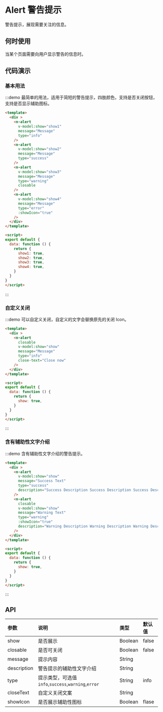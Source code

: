 
# Alert 警告提示

警告提示，展现需要关注的信息。

## 何时使用

当某个页面需要向用户显示警告的信息时。
 
## 代码演示
### 基本用法
:::demo 最简单的用法，适用于简短的警告提示，四肢颜色，支持是否关闭按钮，支持是否显示辅助图标。
```html
<template>
  <div >
    <n-alert
      v-model:show="show1"
      message="Message"
      type="info"
    />
    <n-alert
      v-model:show="show2"
      message="Message"
      type="success"
    />
    <n-alert
      v-model:show="show3"
      message="Message"
      type="warning"
      closable
    />
    <n-alert
      v-model:show="show4"
      message="Message"
      type="error"
      :showIcon="true"
    />
  </div>
</template>

<script>
export default {
  data: function () {
    return {
      show1: true,
      show2: true,
      show3: true,
      show4: true,
    }
  }
}
</script>

```
:::

### 自定义关闭
:::demo 可以自定义关闭，自定义的文字会替换原先的关闭 Icon。
```html
<template>
  <div >
    <n-alert
      closable
      v-model:show="show"
      message="Message"
      type="info"
      close-text="Close now"
    />
  </div>
</template>

<script>
export default {
  data: function () {
    return {
      show: true,
    }
  }
}
</script>

```
:::

### 含有辅助性文字介绍
:::demo 含有辅助性文字介绍的警告提示。
```html
<template>
  <div >
    <n-alert
      v-model:show="show"
      message="Success Text"
      type="success"
      description="Success Description Success Description Success Description"
    />
    <n-alert
      closable
      v-model:show="show"
      message="Warning Text"
      type="warning"
      :showIcon="true"
      description="Warning Description Warning Description Warning Description"
    />
  </div>
</template>

<script>
export default {
  data: function () {
    return {
      show: true,
    }
  }
}
</script>

```
:::

## API

| 参数 | 说明 | 类型 | 默认值 |
| :--- | :--- | :--- | :--- |
| show | 是否展示 | Boolean | false |
| closable | 是否可关闭 | Boolean | false |
| message | 提示内容 | String |  |
|description |	警告提示的辅助性文字介绍 |	String| |
| type    | 提示类型，可选值`info`,`success`,`warning`,`error` | String | info |
| closeText | 自定义关闭文案 | String |  |
| showIcon | 是否展示辅助性图标 | Boolean | flase |


